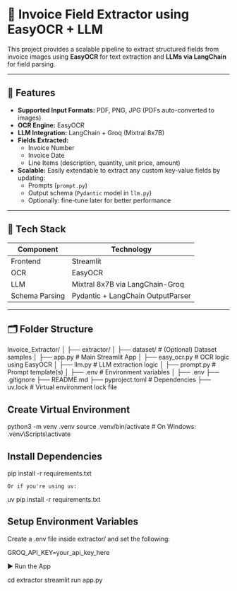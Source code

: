 # 🧾 Invoice Field Extractor using EasyOCR + LLM

This project provides a scalable pipeline to extract structured fields from invoice images using **EasyOCR** for text extraction and **LLMs via LangChain** for field parsing.

---

## 🚀 Features

- **Supported Input Formats:** PDF, PNG, JPG (PDFs auto-converted to images)
- **OCR Engine:** EasyOCR
- **LLM Integration:** LangChain + Groq (Mixtral 8x7B)
- **Fields Extracted:**
  - Invoice Number
  - Invoice Date
  - Line Items (description, quantity, unit price, amount)
- **Scalable:** Easily extendable to extract any custom key-value fields by updating:
  - Prompts (`prompt.py`)
  - Output schema (`Pydantic` model in `llm.py`)
  - Optionally: fine-tune later for better performance

---

## 🧠 Tech Stack

| Component     | Technology        |
|---------------|------------------|
| Frontend      | Streamlit        |
| OCR           | EasyOCR          |
| LLM           | Mixtral 8x7B via LangChain-Groq |
| Schema Parsing| Pydantic + LangChain OutputParser |

---

## 🗂️ Folder Structure

Invoice_Extractor/
│
├── extractor/
│ ├── dataset/ # (Optional) Dataset samples
│ ├── app.py # Main Streamlit App
│ ├── easy_ocr.py # OCR logic using EasyOCR
│ ├── llm.py # LLM extraction logic
│ ├── prompt.py # Prompt template(s)
│ ├── .env # Environment variables
│
├── .env
├── .gitignore
├── README.md
├── pyproject.toml # Dependencies
├── uv.lock # Virtual environment lock file


## Create Virtual Environment

python3 -m venv .venv
source .venv/bin/activate  # On Windows: .venv\Scripts\activate

## Install Dependencies

pip install -r requirements.txt

    Or if you're using uv:

uv pip install -r requirements.txt

## Setup Environment Variables

Create a .env file inside extractor/ and set the following:

GROQ_API_KEY=your_api_key_here

▶️ Run the App

cd extractor
streamlit run app.py
